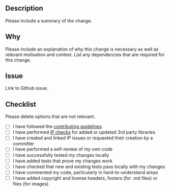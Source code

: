 ## Description

Please include a summary of the change.

## Why

Please include an explanation of why this change is necessary as well as relevant motivation and context. List any dependencies that are required for this change.

## Issue

Link to Github issue.

## Checklist

Please delete options that are not relevant.

- [ ] I have followed the [contributing guidelines](https://github.com/eclipse-tractusx/ssi-authority-schema-registry/blob/main/docs/admin/dev-process/How%20to%20contribute.md)
- [ ] I have performed [IP checks](https://eclipse-tractusx.github.io/docs/release/trg-7/trg-7-04#checking-libraries-using-the-eclipse-dash-license-tool) for added or updated 3rd party libraries
- [ ] I have created and linked IP issues or requested their creation by a committer
- [ ] I have performed a self-review of my own code
- [ ] I have successfully tested my changes locally
- [ ] I have added tests that prove my changes work
- [ ] I have checked that new and existing tests pass locally with my changes
- [ ] I have commented my code, particularly in hard-to-understand areas
- [ ] I have added copyright and license headers, footers (for .md files) or files (for images)
